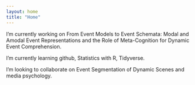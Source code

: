 ```yaml
---
layout: home
title: "Home"
---
```


I’m currently working on From Event Models to Event Schemata: Modal and Amodal Event Representations and the Role of Meta-Cognition for Dynamic Event Comprehension.

I’m currently learning github, Statistics with R, Tidyverse.

I’m looking to collaborate on Event Segmentation of Dynamic Scenes and media psychology.
